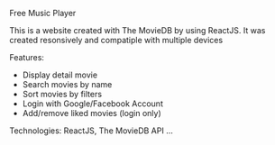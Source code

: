 Free Music Player

  This is a website created with The MovieDB by using ReactJS. It was created resonsively and compatiple with multiple devices

Features:

  + Display detail movie
  + Search movies by name
  + Sort movies by filters
  + Login with Google/Facebook Account
  + Add/remove liked movies (login only)

Technologies: ReactJS, The MovieDB API ...
